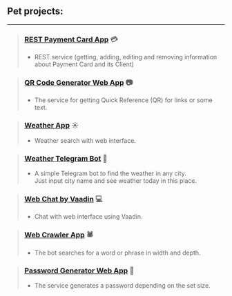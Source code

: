 ## Pet projects:

***

> ### [REST Payment Card App](https://github.com/yurkobrisk/pet_projects/tree/main/payment-card-app)  💳
>
>- REST service (getting, adding, editing and removing information about Payment Card and its Client)

> ### [QR Code Generator Web App](https://github.com/yurkobrisk/pet_projects/tree/main/qr-code-web-app)  📷
>
>- The service for getting Quick Reference (QR) for links or some text.

> ### [Weather App](https://github.com/yurkobrisk/pet_projects/tree/main/weather-app)  ☀
>
>- Weather search with web interface.

> ### [Weather Telegram Bot](https://github.com/yurkobrisk/pet_projects/tree/main/weather-telegram-bot)  📱 
>
>- A simple Telegram bot to find the weather in any city.   
> Just input city name and see weather today in this place.

> ### [Web Chat by Vaadin](https://github.com/yurkobrisk/pet_projects/tree/main/web-chat-by-vaadin)  💻
>
>- Chat with web interface using Vaadin.

> ### [Web Crawler App](https://github.com/yurkobrisk/pet_projects/tree/main/web-crawler-app)  🕷
>
>- The bot searches for a word or phrase in width and depth.

> ### [Password Generator Web App](https://github.com/yurkobrisk/pet_projects/tree/main/web-pass-generator)  🔑
>
>- The service generates a password depending on the set size.
